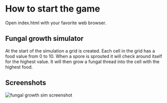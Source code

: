 # How to start the game

Open index.html with your favorite web browser.

## Fungal growth simulator

At the start of the simulation a grid is created.
Each cell in the grid has a food value from 0 to 10.
When a spore is sprouted it will check around itself for the highest value.
It will then grow a fungal thread into the cell with the highest food.

## Screenshots 

![fungal growth sim screenshot](/screenshot.png?raw=true)

